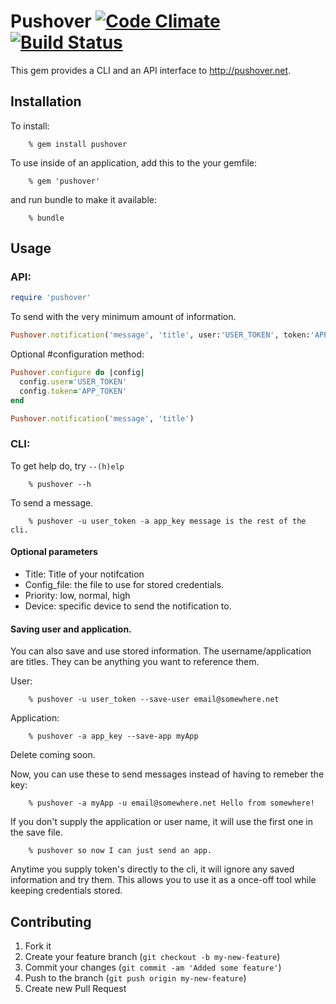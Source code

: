 # Pushover [![Code Climate](https://codeclimate.com/badge.png)](https://codeclimate.com/github/erniebrodeur/pushover) [![Build Status](https://travis-ci.org/erniebrodeur/pushover.png?branch=master)](https://travis-ci.org/erniebrodeur/pushover)

This gem provides a CLI and an API interface to http://pushover.net.

## Installation

To install:

		% gem install pushover

To use inside of an application, add this to the your gemfile:

		% gem 'pushover'

and run bundle to make it available:

		% bundle

## Usage

### API:
```ruby
require 'pushover'
```

To send with the very minimum amount of information.

```ruby
Pushover.notification('message', 'title', user:'USER_TOKEN', token:'APP_TOKEN')
```

Optional #configuration method:
```ruby
Pushover.configure do |config|
  config.user='USER_TOKEN'
  config.token='APP_TOKEN'
end

Pushover.notification('message', 'title')
```
### CLI:

To get help do, try ```--(h)elp```


		% pushover --h

To send a message.

		% pushover -u user_token -a app_key message is the rest of the cli.

#### Optional parameters

* Title: Title of your notifcation
* Config_file: the file to use for stored credentials.
* Priority: low, normal, high
* Device: specific device to send the notification to.


#### Saving user and application.

You can also save and use stored information.  The username/application are titles.  They can be anything you want to reference them.

User:

		% pushover -u user_token --save-user email@somewhere.net

Application:

		% pushover -a app_key --save-app myApp

Delete coming soon.

Now, you can use these to send messages instead of having to remeber the key:

		% pushover -a myApp -u email@somewhere.net Hello from somewhere!

If you don't supply the application or user name, it will use the first one in the save file.

		% pushover so now I can just send an app.

Anytime you supply token's directly to the cli, it will ignore any saved information and try them.  This allows you to use it as a once-off tool while keeping credentials stored.

## Contributing

1. Fork it
2. Create your feature branch (`git checkout -b my-new-feature`)
3. Commit your changes (`git commit -am 'Added some feature'`)
4. Push to the branch (`git push origin my-new-feature`)
5. Create new Pull Request
